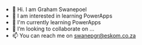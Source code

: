 - 👋 Hi.  I am Graham Swanepoel
- 👀 I am interested in learning PowerApps
- 🌱 I'm currently learning PowerApps
- 💞️ I’m looking to collaborate on ...
- 📫 You can reach me on swanepgr@eskom.co.za

<!---
GrahamSwanepoel/GrahamSwanepoel is a ✨ special ✨ repository because its `README.md` (this file) appears on your GitHub profile.
You can click the Preview link to take a look at your changes.
--->
